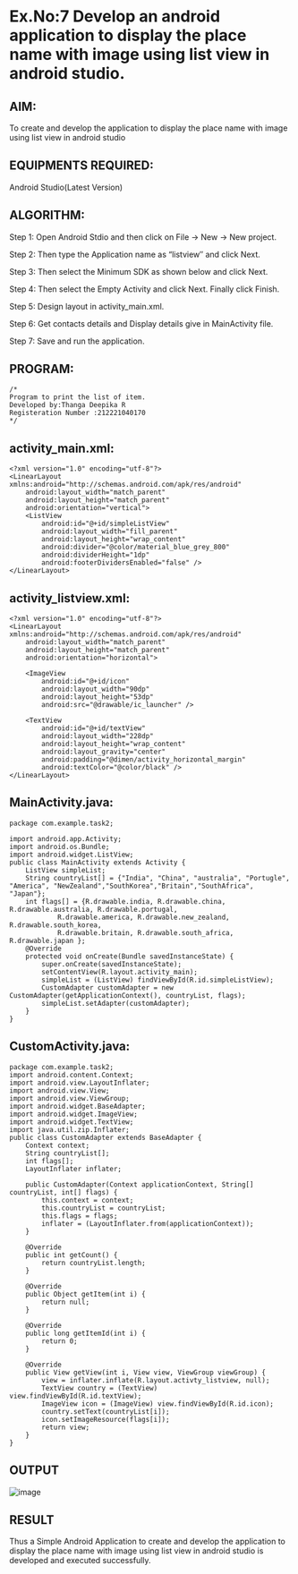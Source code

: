 
# Ex.No:7 Develop an android application to display the place name with image using list view in android studio.


## AIM:

To create and develop the application to display the place name with image using list view in android studio

## EQUIPMENTS REQUIRED:

Android Studio(Latest Version)

## ALGORITHM:

Step 1: Open Android Stdio and then click on File -> New -> New project.

Step 2: Then type the Application name as “listview″ and click Next. 

Step 3: Then select the Minimum SDK as shown below and click Next.

Step 4: Then select the Empty Activity and click Next. Finally click Finish.

Step 5: Design layout in activity_main.xml.

Step 6: Get contacts details and Display details give in MainActivity file.

Step 7: Save and run the application.

## PROGRAM:
```
/*
Program to print the list of item.
Developed by:Thanga Deepika R
Registeration Number :212221040170
*/
```
## activity_main.xml:
```
<?xml version="1.0" encoding="utf-8"?>
<LinearLayout xmlns:android="http://schemas.android.com/apk/res/android"
    android:layout_width="match_parent"
    android:layout_height="match_parent"
    android:orientation="vertical">
    <ListView
        android:id="@+id/simpleListView"
        android:layout_width="fill_parent"
        android:layout_height="wrap_content"
        android:divider="@color/material_blue_grey_800"
        android:dividerHeight="1dp"
        android:footerDividersEnabled="false" />
</LinearLayout>
```
## activity_listview.xml:
```
<?xml version="1.0" encoding="utf-8"?>
<LinearLayout xmlns:android="http://schemas.android.com/apk/res/android"
    android:layout_width="match_parent"
    android:layout_height="match_parent"
    android:orientation="horizontal">

    <ImageView
        android:id="@+id/icon"
        android:layout_width="90dp"
        android:layout_height="53dp"
        android:src="@drawable/ic_launcher" />

    <TextView
        android:id="@+id/textView"
        android:layout_width="228dp"
        android:layout_height="wrap_content"
        android:layout_gravity="center"
        android:padding="@dimen/activity_horizontal_margin"
        android:textColor="@color/black" />
</LinearLayout>
```
## MainActivity.java:
```
package com.example.task2;

import android.app.Activity;
import android.os.Bundle;
import android.widget.ListView;
public class MainActivity extends Activity {
    ListView simpleList;
    String countryList[] = {"India", "China", "australia", "Portugle", "America", "NewZealand","SouthKorea","Britain","SouthAfrica", "Japan"};
    int flags[] = {R.drawable.india, R.drawable.china, R.drawable.australia, R.drawable.portugal,
            R.drawable.america, R.drawable.new_zealand, R.drawable.south_korea,
            R.drawable.britain, R.drawable.south_africa, R.drawable.japan };
    @Override
    protected void onCreate(Bundle savedInstanceState) {
        super.onCreate(savedInstanceState);
        setContentView(R.layout.activity_main);
        simpleList = (ListView) findViewById(R.id.simpleListView);
        CustomAdapter customAdapter = new CustomAdapter(getApplicationContext(), countryList, flags);
        simpleList.setAdapter(customAdapter);
    }
}
```
## CustomActivity.java:
```
package com.example.task2;
import android.content.Context;
import android.view.LayoutInflater;
import android.view.View;
import android.view.ViewGroup;
import android.widget.BaseAdapter;
import android.widget.ImageView;
import android.widget.TextView;
import java.util.zip.Inflater;
public class CustomAdapter extends BaseAdapter {
    Context context;
    String countryList[];
    int flags[];
    LayoutInflater inflater;

    public CustomAdapter(Context applicationContext, String[] countryList, int[] flags) {
        this.context = context;
        this.countryList = countryList;
        this.flags = flags;
        inflater = (LayoutInflater.from(applicationContext));
    }

    @Override
    public int getCount() {
        return countryList.length;
    }

    @Override
    public Object getItem(int i) {
        return null;
    }

    @Override
    public long getItemId(int i) {
        return 0;
    }

    @Override
    public View getView(int i, View view, ViewGroup viewGroup) {
        view = inflater.inflate(R.layout.activty_listview, null);
        TextView country = (TextView) view.findViewById(R.id.textView);
        ImageView icon = (ImageView) view.findViewById(R.id.icon);
        country.setText(countryList[i]);
        icon.setImageResource(flags[i]);
        return view;
    }
}
```


## OUTPUT
![image](https://github.com/suryacse05/Mobile-Application-Development/assets/125663099/4b4df0e4-0510-46f0-9434-b1b422e1044b)




## RESULT
Thus a Simple Android Application to create and develop the application to display the place name with image using list view in android studio is developed and executed successfully.
